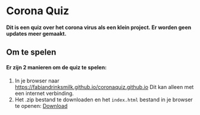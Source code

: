 # Corona Quiz
**Dit is een quiz over het corona virus als een klein project. Er worden geen updates meer gemaakt.**

## Om te spelen
#### Er zijn 2 manieren om de quiz te spelen:
1. In je browser naar https://fabiandrinksmilk.github.io/coronaquiz.github.io Dit kan alleen met een internet verbinding.
2. Het .zip bestand te downloaden en het `index.html` bestand in je browser te openen: [Download](https://github.com/fabiandrinksmilk/coronaquiz.github.io/releases/tag/v1.0)
